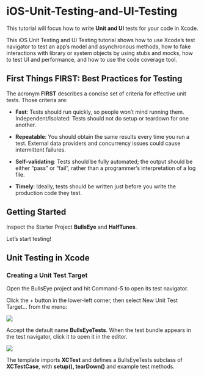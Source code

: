 # iOS-Unit-Testing-and-UI-Testing

This tutorial will focus how to write **Unit and UI** tests for your code in Xcode.

This iOS Unit Testing and UI Testing tutorial shows how to use Xcode’s test navigator to test an app’s model and asynchronous methods, how to fake interactions with library or system objects by using stubs and mocks, how to test UI and performance, and how to use the code coverage tool.

## First Things FIRST: Best Practices for Testing
The acronym **FIRST** describes a concise set of criteria for effective unit tests. 
Those criteria are:

* **Fast**: Tests should run quickly, so people won’t mind running them.
Independent/Isolated: Tests should not do setup or teardown for one another.

* **Repeatable**: You should obtain the same results every time you run a test. External data providers and concurrency issues could cause intermittent failures.

* **Self-validating**: Tests should be fully automated; the output should be either “pass” or “fail”, rather than a programmer’s interpretation of a log file.

* **Timely**: Ideally, tests should be written just before you write the production code they test.

## Getting Started

Inspect the Starter Project **BullsEye** and **HalfTunes**.

Let’s start testing!

## Unit Testing in Xcode
### Creating a Unit Test Target
Open the BullsEye project and hit Command-5 to open its test navigator.

Click the + button in the lower-left corner, then select New Unit Test Target… from the menu:

![](https://github.com/virtualforce/iOS-Unit-Testing-and-UI-Testing/blob/master/images/1.png?raw=true)

Accept the default name **BullsEyeTests**. When the test bundle appears in the test navigator, click it to open it in the editor.

![](https://github.com/virtualforce/iOS-Unit-Testing-and-UI-Testing/blob/master/images/2.png?raw=true)

The template imports **XCTest** and defines a BullsEyeTests subclass of **XCTestCase**, with **setup(), tearDown()** and example test methods.